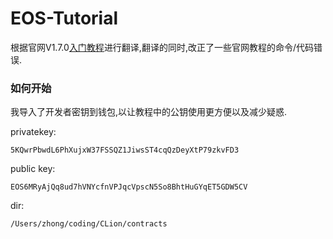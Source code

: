 # EOS-Tutorial
根据官网V1.7.0[入门教程](https://developers.eos.io/eosio-home/v1.7.0/docs/introduction)进行翻译,翻译的同时,改正了一些官网教程的命令/代码错误.



### 如何开始

我导入了开发者密钥到钱包,以让教程中的公钥使用更方便以及减少疑惑.

privatekey:

```
5KQwrPbwdL6PhXujxW37FSSQZ1JiwsST4cqQzDeyXtP79zkvFD3
```



public key:

```
EOS6MRyAjQq8ud7hVNYcfnVPJqcVpscN5So8BhtHuGYqET5GDW5CV
```

dir:

```
/Users/zhong/coding/CLion/contracts
```


